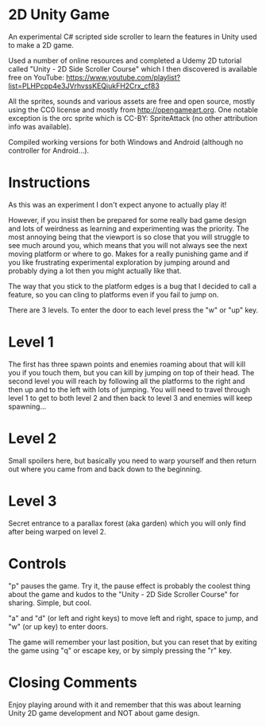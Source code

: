 2D Unity Game
=============

An experimental C# scripted side scroller to learn the features in Unity used to make a 2D game.

Used a number of online resources and completed a Udemy 2D tutorial called "Unity - 2D Side Scroller Course" which I then discovered is available free on YouTube: https://www.youtube.com/playlist?list=PLHPcpp4e3JVrhvssKEQiukFH2Crx_cf83

All the sprites, sounds and various assets are free and open source, mostly using the CC0 license and mostly from http://opengameart.org. One notable exception is the orc sprite which is CC-BY: SpriteAttack (no other attribution info was available).

Compiled working versions for both Windows and Android (although no controller for Android...).

# Instructions

As this was an experiment I don't expect anyone to actually play it!

However, if you insist then be prepared for some really bad game design and lots of weirdness as learning and experimenting was the priority. The most annoying being that the viewport is so close that you will struggle to see much around you, which means that you will not always see the next moving platform or where to go. Makes for a really punishing game and if you like frustrating experimental exploration by jumping around and probably dying a lot then you might actually like that.

The way that you stick to the platform edges is a bug that I decided to call a feature, so you can cling to platforms even if you fail to jump on.

There are 3 levels. To enter the door to each level press the "w" or "up" key. 


# Level 1

The first has three spawn points and enemies roaming about that will kill you if you touch them, but you can kill by jumping on top of their head. The second level you will reach by following all the platforms to the right and then up and to the left with lots of jumping. You will need to travel through level 1 to get to both level 2 and then back to level 3 and enemies will keep spawning...

# Level 2

Small spoilers here, but basically you need to warp yourself and then return out where you came from and back down to the beginning.

# Level 3

Secret entrance to a parallax forest (aka garden) which you will only find after being warped on level 2.

# Controls

"p" pauses the game. Try it, the pause effect is probably the coolest thing about the game and kudos to the "Unity - 2D Side Scroller Course" for sharing. Simple, but cool.

"a" and "d" (or left and right keys) to move left and right, space to jump, and "w" (or up key) to enter doors.

The game will remember your last position, but you can reset that by exiting the game using "q" or escape key, or by simply pressing the "r" key.

# Closing Comments

Enjoy playing around with it and remember that this was about learning Unity 2D game development and NOT about game design.


